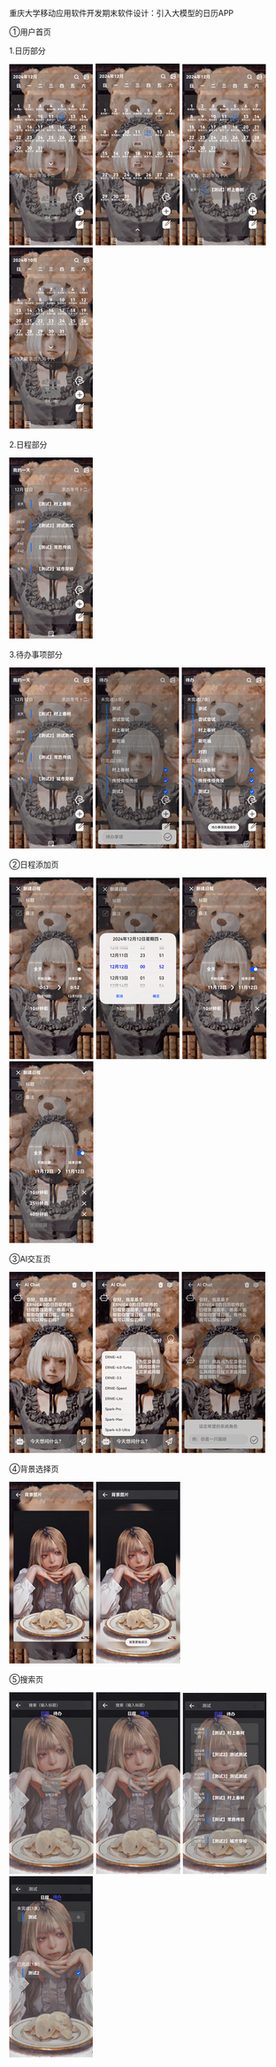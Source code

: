 重庆大学移动应用软件开发期末软件设计：引入大模型的日历APP

①用户首页

1.日历部分

![img.png](img.png)   ![img_1.png](img_1.png)   ![img_28.png](img_28.png)   ![img_29.png](img_29.png)

2.日程部分

![img_4.png](img_4.png)

3.待办事项部分

![img_5.png](img_5.png)   ![img_23.png](img_23.png)   ![img_24.png](img_24.png)

②日程添加页

![img_8.png](img_8.png)   ![img_25.png](img_25.png)   ![img_26.png](img_26.png)   ![img_27.png](img_27.png)

③AI交互页

![img_12.png](img_12.png)   ![img_17.png](img_17.png)   ![img_18.png](img_18.png)

④背景选择页

![img_15.png](img_15.png)   ![img_16.png](img_16.png)

⑤搜索页

![img_19.png](img_19.png)   ![img_20.png](img_20.png)   ![img_21.png](img_21.png)   ![img_22.png](img_22.png)